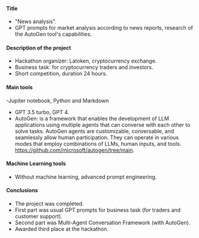 #### Title
- "News analysis".
- GPT prompts for market analysis according to news reports, research of the AutoGen tool's capabilities.
#### Description of the project
- Hackathon organizer: Latoken, cryptocurrency exchange.
- Business task: for cryptocurrency traders and investors.
- Short competition, duration 24 hours.
#### Main tools 
-Jupiter notebook, Python and Markdown
- GPT 3.5 turbo, GPT 4.
- AutoGen: is a framework that enables the development of LLM applications using multiple agents that can converse with each other to solve tasks. AutoGen agents are customizable, conversable, and seamlessly allow human participation. They can operate in various modes that employ combinations of LLMs, human inputs, and tools. https://github.com/microsoft/autogen/tree/main.
####  Machine Learning tools  
- Without machine learning, advanced prompt engineering.
#### Conclusions
- The project was completed.
- First part was usual GPT prompts for business task (for traders and customer support).
- Second part was Multi-Agent Conversation Framework (with AutoGen).
- Awarded third place at the hackathon.
   



